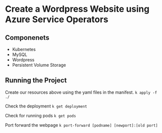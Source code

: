 # Create a Wordpress Website using Azure Service Operators

## Componenets

- Kubernetes
- MySQL
- Wordpress
- Persistent Volume Storage

## Running the Project

Create our resources above using the yaml files in the manifest.
`k apply -f ./`

Check the deployment
`k get deployment`

Check for running pods
`k get pods`

Port forward the webpage
`k port-forward [podname] [newport]:[old port]`